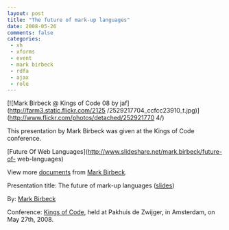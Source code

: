```yaml
---
layout: post
title: "The future of mark-up languages"
date: 2008-05-26
comments: false
categories:
 - xh
 - xforms
 - event
 - mark birbeck
 - rdfa
 - ajax
 - role
---
```

[![Mark Birbeck @ Kings of Code 08 by jaf](http://farm3.static.flickr.com/2125
/2529217704_ccfcc23910_t.jpg)](http://www.flickr.com/photos/detached/252921770
4/)

This presentation by Mark Birbeck was given at the Kings of Code conference.

<!-- more -->

  

[Future Of Web Languages](http://www.slideshare.net/mark.birbeck/future-of-
web-languages)

View more [documents](http://www.slideshare.net/) from [Mark
Birbeck](http://www.slideshare.net/mark.birbeck).

  
  
Presentation title: The future of mark-up languages
([slides](http://www.slideshare.net/mark.birbeck/future-of-web-languages))

  
By: [Mark Birbeck](/mark-birbeck)

  
Conference: [Kings of Code](http://www.kingsofcode.nl/), held at Pakhuis de
Zwijger, in Amsterdam, on May 27th, 2008.

